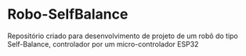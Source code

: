 # Robo-SelfBalance
Repositório criado para desenvolvimento de projeto de um robô do tipo Self-Balance, controlador por um micro-controlador ESP32
